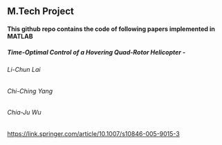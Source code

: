 ## M.Tech Project

#### This github repo contains the code of following papers implemented in MATLAB
##### Time-Optimal Control of a Hovering Quad-Rotor Helicopter - 
###### Li-Chun Lai 
###### Chi-Ching Yang 
###### Chia-Ju Wu
https://link.springer.com/article/10.1007/s10846-005-9015-3
